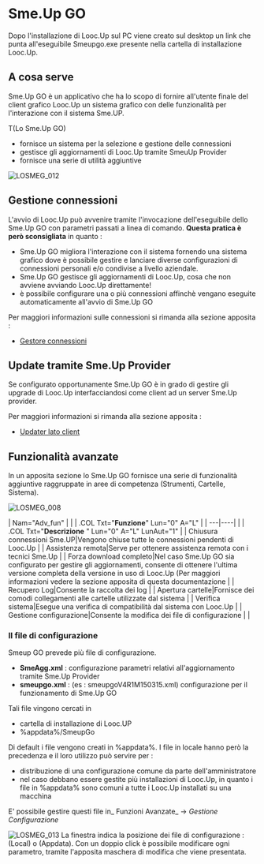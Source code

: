 
# Sme.Up GO
Dopo l'installazione di Looc.Up sul PC viene creato sul desktop un link che punta all'eseguibile Smeupgo.exe presente nella cartella di installazione Looc.Up.

## A cosa serve
Sme.Up GO è un applicativo che ha lo scopo di fornire all'utente finale del client grafico Looc.Up un sistema grafico con delle funzionalità per l'interazione con il sistema Sme.UP.

 T(Lo Sme.Up GO)
- fornisce un sistema per la selezione e gestione delle connessioni
- gestisce gli aggiornamenti di Looc.Up tramite SmeuUp Provider
- fornisce una serie di utilità aggiuntive

![LOSMEG_012](https://doc.smeup.com/immagini/LOSMEG_01/LOSMEG_012.png)
## Gestione connessioni
L'avvio di Looc.Up può avvenire tramite l'invocazione dell'eseguibile dello Sme.Up GO con parametri passati a linea di comando.
**Questa pratica è però sconsigliata** in quanto : 

- Sme.Up GO migliora l'interazione con il sistema fornendo una sistema grafico dove è possibile gestire e lanciare diverse configurazioni di connessioni personali e/o condivise a livello aziendale.
- Sme.Up GO gestisce gli aggiornamenti di Looc.Up, cosa che non avviene avviando Looc.Up direttamente!
- è possibile configurare una o più connessioni affinchè vengano eseguite automaticamente all'avvio di Sme.Up GO

Per maggiori informazioni sulle connessioni si rimanda alla sezione apposita : 
- [Gestore connessioni](Sorgenti/DOC/TA/B£AMO/LOSMEG_02)

## Update tramite Sme.Up Provider
Se configurato opportunamente Sme.Up GO è in grado di gestire gli upgrade di Looc.Up interfacciandosi come client ad un server Sme.Up provider.

Per maggiori informazioni si rimanda alla sezione apposita : 
- [Updater lato client](Sorgenti/DOC/TA/B£AMO/LOSMEG_03)

## Funzionalità avanzate
In un apposita sezione lo Sme.Up GO fornisce una serie di funzionalità aggiuntive raggruppate in aree di competenza (Strumenti, Cartelle, Sistema).

![LOSMEG_008](https://doc.smeup.com/immagini/LOSMEG_01/LOSMEG_008.png)

|  Nam="Adv_fun" |
| 
| .COL Txt="**Funzione**" Lun="0" A="L" |
| ---|----|
| 
| .COL Txt="**Descrizione** " Lun="0" A="L" LunAut="1" |
| Chiusura connessioni Sme.UP|Vengono chiuse tutte le connessioni pendenti di Looc.Up |
| Assistenza remota|Serve per ottenere assistenza remota con i tecnici Sme.Up |
| Forza download completo|Nel caso Sme.Up GO sia configurato per gestire gli aggiornamenti, consente di ottenere l'ultima versione completa della versione in uso di Looc.Up (Per maggiori informazioni vedere la sezione apposita di questa documentazione |
| Recupero Log|Consente la raccolta dei log |
| Apertura cartelle|Fornisce dei comodi collegamenti alle cartelle utilizzate dal sistema |
| Verifica sistema|Esegue una verifica di compatibilità dal sistema con Looc.Up |
| Gestione configurazione|Consente la modifica dei file di configurazione |
| 


### Il file di configurazione
Smeup GO prevede più file di configurazione.

- **SmeAgg.xml**  :  configurazione parametri relativi all'aggiornamento tramite Sme.Up Provider
- **smeupgo<VersionNumber>.xml**  :  (es :  smeupgoV4R1M150315.xml) configurazione per il funzionamento di Sme.Up GO

Tali file vingono cercati in
- cartella di installazione di Looc.UP
- %appdata%/SmeupGo

Di default i file vengono creati in %appdata%. I file in locale hanno però la precedenza e il loro utilizzo può servire per : 
- distribuzione di una configurazione comune da parte dell'amministratore
- nel caso debbano essere gestite più installazioni di Looc.Up, in quanto i file in %appdata% sono comuni a tutte i Looc.Up installati su una macchina

E' possibile gestire questi file in_ Funzioni Avanzate_ -> _Gestione Configurazione_

![LOSMEG_013](https://doc.smeup.com/immagini/LOSMEG_01/LOSMEG_013.png)
La finestra indica la posizione dei file di configurazione :  (Local) o (Appdata).
Con un doppio click è possibile modificare ogni parametro, tramite l'apposita maschera di modifica che viene presentata.

